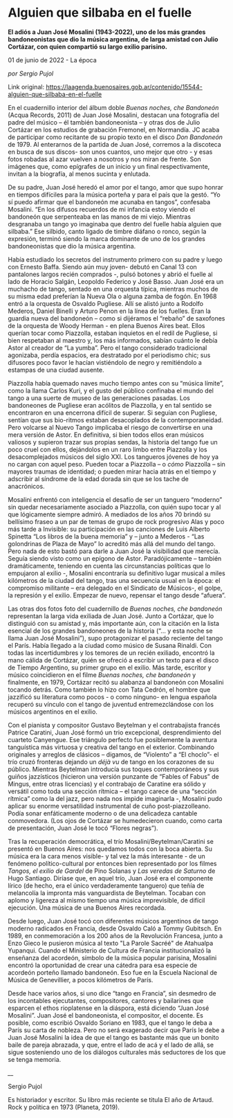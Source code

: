 # Alguien que silbaba en el fuelle

**El adiós a Juan José Mosalini (1943-2022), uno de los más grandes bandoneonistas que dio la música argentina, de larga amistad con Julio Cortázar, con quien compartió su largo exilio parisino.**

01 de junio de 2022 - La época

_por Sergio Pujol_

Link original: https://laagenda.buenosaires.gob.ar/contenido/15544-alguien-que-silbaba-en-el-fuelle



En el cuadernillo interior del álbum doble *Buenas noches, che Bandoneón* (Acqua Records, 2011) de Juan José Mosalini, destacan una fotografía del padre del músico – él también bandoneonista – y otras dos de Julio Cortázar en los estudios de grabación Fremonel, en Normandía. JC acaba de participar como recitante de su propio texto en el disco *Don Bandoneón* de 1979. Al enterarnos de la partida de Juan José, corremos a la discoteca en busca de sus discos- son unos cuantos, uno mejor que otro - y esas fotos robadas al azar vuelven a nosotros y nos miran de frente. Son imágenes que, como epígrafes de un inicio y un final respectivamente, invitan a la biografía, al menos sucinta y enlutada.




De su padre, Juan José heredó el amor por el tango, amor que supo honrar en tiempos difíciles para la música porteña y para el país que la gestó. “Yo sí puedo afirmar que el bandoneón me acunaba en tangos”, confesaba Mosalini. “En los difusos recuerdos de mi infancia estoy viendo el bandoneón que serpenteaba en las manos de mi viejo. Mientras desgranaba un tango yo imaginaba que dentro del fuelle había alguien que silbaba.” Ese silbido, canto ligado de timbre diáfano o ronco, según la expresión, terminó siendo la marca dominante de uno de los grandes bandoneonistas que dio la música argentina.




Había estudiado los secretos del instrumento primero con su padre y luego con Ernesto Baffa. Siendo aún muy joven- debutó en Canal 13 con pantalones largos recién comprados -, pulsó botones y abrió el fuelle al lado de Horacio Salgán, Leopoldo Federico y José Basso. Juan José era un muchacho de tango, sentado en una orquesta típica, mientras muchos de su misma edad preferían la Nueva Ola o alguna zamba de fogón. En 1968 entró a la orquesta de Osvaldo Pugliese. Allí se alistó junto a Rodolfo Mederos, Daniel Binelli y Arturo Penon en la línea de los fuelles. Eran la guardia nueva del bandoneón – como si dijéramos el “rebaño” de saxofones de la orquesta de Woody Herman - en plena Buenos Aires beat. Ellos querían tocar como Piazzolla, estaban inquietos en el redil de Pugliese, si bien respetaban al maestro y, los más informados, sabían cuánto le debía Astor al creador de “La yumba”. Pero el tango considerado tradicional agonizaba, perdía espacios, era destratado por el periodismo chic; sus difusores poco favor le hacían vistiéndolo de negro y remitiéndolo a estampas de una ciudad ausente.




Piazzolla había quemado naves mucho tiempo antes con su “música límite”, como la llama Carlos Kuri, y el gusto del público confinaba el mundo del tango a una suerte de museo de las generaciones pasadas. Los bandoneones de Pugliese eran acólitos de Piazzolla, y en tal sentido se encontraron en una encerrona difícil de superar. Si seguían con Pugliese, sentían que sus bio-ritmos estaban desacoplados de la contemporaneidad. Pero volcarse al Nuevo Tango implicaba el riesgo de convertirse en una mera versión de Astor. En definitiva, si bien todos ellos eran músicos valiosos y supieron trazar sus propias sendas, la historia del tango fue un poco cruel con ellos, dejándolos en un raro limbo entre Piazzolla y los desacomplejados músicos del siglo XXI. Los tangueros jóvenes de hoy ya no cargan con aquel peso. Pueden tocar a Piazzolla – o *cómo* Piazzolla – sin mayores traumas de identidad; o pueden mirar hacia atrás en el tiempo y adscribir al síndrome de la edad dorada sin que se los tache de anacrónicos.




Mosalini enfrentó con inteligencia el desafío de ser un tanguero “moderno” sin quedar necesariamente asociado a Piazzolla, con quién supo tocar y al que lógicamente siempre admiró. A mediados de los años 70 brindó su bellísimo fraseo a un par de temas de grupo de rock progresivo Alas y poco más tarde a Invisible: su participación en las canciones de Luis Alberto Spinetta “Los libros de la buena memoria” y – junto a Mederos - “Las golondrinas de Plaza de Mayo” lo acreditó más allá del mundo del tango. Pero nada de esto bastó para darle a Juan José la visibilidad que merecía. Seguía siendo visto como un epígono de Astor. Paradójicamente – también dramáticamente, teniendo en cuenta las circunstancias políticas que lo empujaron al exilio -, Mosalini encontraría su definitivo lugar musical a miles kilómetros de la ciudad del tango, tras una secuencia usual en la época: el compromiso militante – era delegado en el Sindicato de Músicos-, el golpe, la represión y el exilio. Empezar de nuevo, repensar el tango desde “afuera”.




Las otras dos fotos foto del cuadernillo de *Buenas noches, che bandoneón* representan la larga vida exiliada de Juan José. Junto a Cortázar, que lo distinguió con su amistad y, más importante aún, con la citación en la lista esencial de los grandes bandoneones de la historia (“… y esta noche se llama Juan José Mosalini”), supo protagonizar el pasado reciente del tango el París. Había llegado a la ciudad como músico de Susana Rinaldi. Con todas las incertidumbres y los temores de un recién exiliado, encontró la mano cálida de Cortázar, quién se ofreció a escribir un texto para el disco de Tiempo Argentino, su primer grupo en el exilio. Más tarde, escritor y músico coincidieron en el filme *Buenas noches, che bandoneón* y finalmente, en 1979, Cortázar recitó su alabanza al bandoneón con Mosalini tocando detrás. Como también lo hizo con Tata Cedrón, el hombre que jazzificó su literatura como pocos - o como ninguno- en lengua española recuperó su vínculo con el tango de juventud entremezclándose con los músicos argentinos en el exilio.




Con el pianista y compositor Gustavo Beytelman y el contrabajista francés Patrice Caratini, Juan José formó un trio excepcional, desprendimiento del cuarteto Canyengue. Ese triángulo perfecto fue posiblemente la aventura tanguística más virtuosa y creativa del tango en el exterior. Combinando originales y arreglos de clásicos – digamos, de “Violento” a “El choclo”- el trío cruzó fronteras dejando un *déjà vu* de tango en los corazones de su público. Mientras Beytelman introducía sus toques contemporáneos y sus guiños jazzísticos (hicieron una versión punzante de “Fables of Fabus” de Mingus, entre otras licencias) y el contrabajo de Caratine era sólido y versátil como toda una sección rítmica – el tango carece de una “sección rítmica” como la del jazz, pero nada nos impide imaginarla -, Mosalini pudo aplicar su enorme versatilidad instrumental de cuño post-piazzolleano. Podía sonar enfáticamente moderno o de una delicadeza cantable conmovedora. (Los ojos de Cortázar se humedecieron cuando, como carta de presentación, Juan José le tocó “Flores negras”).




Tras la recuperación democrática, el trío Mosalini/Beytelman/Caratini se presentó en Buenos Aires: nos quedamos todos con la boca abierta. Su música era la cara menos visible- y tal vez la más interesante - de un fenómeno político-cultural por entonces bien representado por los filmes *Tangos, el exilio de Gardel* de Pino Solanas y *Las veredas de Saturno* de Hugo Santiago. Diríase que, en aquel trío, Juan José era el componente lírico (de hecho, era el único verdaderamente tanguero) que teñía de melancolía la impronta más vanguardista de Beytelman. Tocaban con aplomo y ligereza al mismo tiempo una música imprevisible, de difícil ejecución. Una música de una Buenos Aires recordada.




Desde luego, Juan José tocó con diferentes músicos argentinos de tango moderno radicados en Francia, desde Osvaldo Caló a Tommy Gubitsch. En 1989, en conmemoración a los 200 años de la Revolución Francesa, junto a Enzo Gieco le pusieron música al texto "La Parole Sacréé" de Atahualpa Yupanqui. Cuando el Ministerio de Cultura de Francia institucionalizó la enseñanza del acordeón, símbolo de la música popular parisina, Mosalini encontró la oportunidad de crear una cátedra para esa especie de acordeón porteño llamado bandoneón. Eso fue en la Escuela Nacional de Música de Genevillier, a pocos kilómetros de París.




Desde hace varios años, si uno dice “tango en Francia”, sin desmedro de los incontables ejecutantes, compositores, cantores y bailarines que esparcen el ethos rioplatense en la diáspora, está diciendo “Juan José Mosalini”. Juan José el bandoneonista, el compositor, el docente. Es posible, como escribió Osvaldo Soriano en 1983, que el tango le deba a París su carta de nobleza. Pero no será exagerado decir que París le debe a Juan José Mosalini la idea de que el tango es bastante más que un bonito baile de pareja abrazada, y que, entre el lado de acá y el lado de allá, se sigue sosteniendo uno de los diálogos culturales más seductores de los que se tenga memoria.




*\_\_*




Sergio Pujol




Es historiador y escritor. Su libro más reciente se titula El año de Artaud. Rock y política en 1973 (Planeta, 2019).



